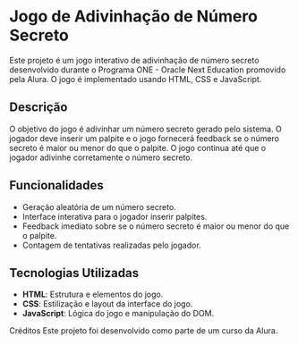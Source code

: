 # Jogo de Adivinhação de Número Secreto

Este projeto é um jogo interativo de adivinhação de número secreto desenvolvido durante o Programa ONE - Oracle Next Education promovido pela Alura. O jogo é implementado usando HTML, CSS e JavaScript.

## Descrição

O objetivo do jogo é adivinhar um número secreto gerado pelo sistema. O jogador deve inserir um palpite e o jogo fornecerá feedback se o número secreto é maior ou menor do que o palpite. O jogo continua até que o jogador adivinhe corretamente o número secreto.

## Funcionalidades

- Geração aleatória de um número secreto.
- Interface interativa para o jogador inserir palpites.
- Feedback imediato sobre se o número secreto é maior ou menor do que o palpite.
- Contagem de tentativas realizadas pelo jogador.

## Tecnologias Utilizadas

- **HTML**: Estrutura e elementos do jogo.
- **CSS**: Estilização e layout da interface do jogo.
- **JavaScript**: Lógica do jogo e manipulação do DOM.

Créditos
Este projeto foi desenvolvido como parte de um curso da Alura.
